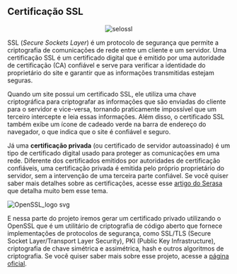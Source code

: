 ## Certificação SSL

<div align = "center">

![selossl](https://user-images.githubusercontent.com/104470835/235451273-7f503c14-db97-49ea-a806-b975355833fa.png)

</div>

SSL (*Secure Sockets Layer*) é um protocolo de segurança que permite a criptografia de comunicações de rede entre um cliente e um servidor. Uma certificação SSL é um certificado digital que é emitido por uma autoridade de certificação (CA) confiável e serve para verificar a identidade do proprietário do site e garantir que as informações transmitidas estejam seguras. 

Quando um site possui um certificado SSL, ele utiliza uma chave criptográfica para criptografar as informações que são enviadas do cliente para o servidor e vice-versa, tornando praticamente impossível que um terceiro intercepte e leia essas informações. Além disso, o certificado SSL também exibe um ícone de cadeado verde na barra de endereço do navegador, o que indica que o site é confiável e seguro.

Já uma **certificação privada** (ou certificado de servidor autoassinado) é um tipo de certificado digital usado para proteger as comunicações em uma rede. Diferente dos certificados emitidos por autoridades de certificação confiáveis, uma certificação privada é emitida pelo próprio proprietário do servidor, sem a intervenção de uma terceira parte confiável. Se você quiser saber mais detalhes sobre as certificações, acesse esse [artigo do Serasa](https://serasa.certificadodigital.com.br/blog/mercado/o-que-e-o-certificado-digital-ssl-e-como-ele-pode-proteger-informacoes/) que detalha muito bem esse tema.

![OpenSSL_logo svg](https://user-images.githubusercontent.com/104470835/235452740-38f52a3d-28cf-4036-b8ef-54306be97d06.png)

E nessa parte do projeto iremos gerar um certificado privado utilizando o OpenSSL que é um utilitário de criptografia de código aberto que fornece implementações de protocolos de segurança, como SSL/TLS (Secure Socket Layer/Transport Layer Security), PKI (Public Key Infrastructure), criptografia de chave simétrica e assimétrica, hash e outros algoritmos de criptografia. Se você quiser saber mais sobre esse projeto, acesse a [página oficial](https://www.openssl.org/).

